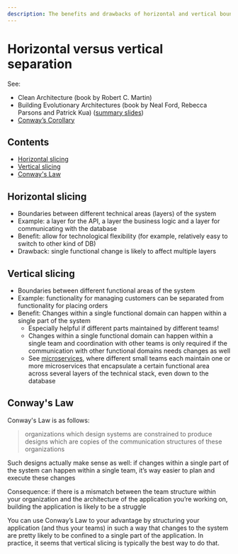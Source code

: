```yaml
---
description: The benefits and drawbacks of horizontal and vertical boundaries
---
```


# Horizontal versus vertical separation

See:

-   Clean Architecture (book by Robert C. Martin)
-   Building Evolutionary Architectures (book by Neal Ford, Rebecca Parsons and Patrick Kua) ([summary slides](http://nealford.com/downloads/Evolutionary_Architecture_Keynote_by_Neal_Ford.pdf))
-   [Conway’s Corollary](http://www.ianbicking.org/blog/2015/08/conways-corollary.html)

## Contents

-   [Horizontal slicing](#horizontal-slicing)
-   [Vertical slicing](#vertical-slicing)
-   [Conway's Law](#conways-law)

## Horizontal slicing

-   Boundaries between different technical areas (layers) of the system
-   Example: a layer for the API, a layer the business logic and a layer for communicating with the database
-   Benefit: allow for technological flexibility (for example, relatively easy to switch to other kind of DB)
-   Drawback: single functional change is likely to affect multiple layers

## Vertical slicing

-   Boundaries between different functional areas of the system
-   Example: functionality for managing customers can be separated from functionality for placing orders
-   Benefit: Changes within a single functional domain can happen within a single part of the system
    -   Especially helpful if different parts maintained by different teams!
    -   Changes within a single functional domain can happen within a single team and coordination with other teams is only required if the communication with other functional domains needs changes as well
    -   See [microservices](../reference-architectures/Microservices.md), where different small teams each maintain one or more microservices that encapsulate a certain functional area across several layers of the technical stack, even down to the database

## Conway's Law

Conway's Law is as follows:

> organizations which design systems are constrained to produce designs which are copies of the communication structures of these organizations

Such designs actually make sense as well: if changes within a single part of the system can happen within a single team, it’s way easier to plan and execute these changes

Consequence: if there is a mismatch between the team structure within your organization and the architecture of the application you’re working on, building the application is likely to be a struggle

You can use Conway’s Law to your advantage by structuring your application (and thus your teams) in such a way that changes to the system are pretty likely to be confined to a single part of the application. In practice, it seems that vertical slicing is typically the best way to do that.
